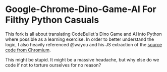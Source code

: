 # Google-Chrome-Dino-Game-AI For Filthy Python Casuals

This fork is all about translating CodeBullet's Dino Game and AI into Python where possible as a learning exercise. In order to better understand the logic, I also heavily referenced @wayou and his JS extraction of the [source code from Chromium](https://github.com/wayou/t-rex-runner).

This might be stupid. It might be a massive headache, but why else do we code if not to torture ourselves for no reason?
